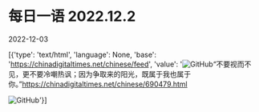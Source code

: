 # 每日一语 2022.12.2

2022-12-03

[{'type': 'text/html', 'language': None, 'base': 'https://chinadigitaltimes.net/chinese/feed', 'value': '![GitHub](https://chinadigitaltimes.net/chinese/files/2022/12/image-1670030950707-768x768.png)“不要视而不见，更不要冷嘲热讽；因为争取来的阳光，既属于我也属于你。”https://chinadigitaltimes.net/chinese/690479.html

![GitHub](https://chinadigitaltimes.net/chinese/files/2022/12/image-1670030950707.png)'}]